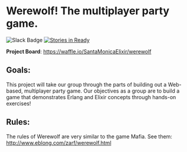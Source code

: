 # Werewolf! The multiplayer party game.

![Slack Badge](http://santa-monica-elixir-slackin.herokuapp.com/badge.svg)
[![Stories in Ready](https://badge.waffle.io/SantaMonicaElixir/werewolf.svg?label=ready&title=Stories%20In%20Ready)](http://waffle.io/SantaMonicaElixir/werewolf)

__Project Board__: https://waffle.io/SantaMonicaElixir/werewolf

## Goals:

This project will take our group through the parts of building out a Web-based, multiplayer party game. Our objectives as a group are to build a game that demonstrates Erlang and Elixir concepts through hands-on exercises!

## Rules:

The rules of Werewolf are very similar to the game Mafia. See them: http://www.eblong.com/zarf/werewolf.html
